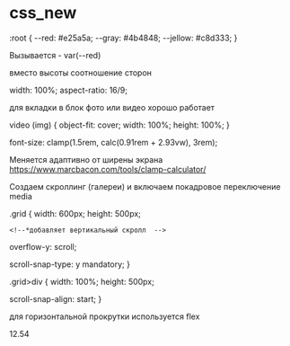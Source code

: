 # css_new

<!--? 1 ПЕРЕМЕННЫЕ -->

:root {
--red: #e25a5a;
--gray: #4b4848;
--jellow: #c8d333;
}

Вызывается - var(--red)

<!--? 2 ПРОПОРЦИИ -->

вместо высоты соотношение сторон

width: 100%;
aspect-ratio: 16/9;

для вкладки в блок фото или видео хорошо работает

video (img) {
object-fit: cover;
width: 100%;
height: 100%;
}

<!--? 3 ПРОПОРЦИОНАНЫЙ ШРИФТ -->

font-size: clamp(1.5rem, calc(0.91rem + 2.93vw), 3rem);

Меняется адаптивно от ширены экрана https://www.marcbacon.com/tools/clamp-calculator/

<!--? СКРОЛЫ -->

Создаем скроллинг (галереи) и включаем покадровое переключение media

.grid {
width: 600px;
height: 500px;

    <!--*добавляет вертикальный скролл  -->

overflow-y: scroll;

  <!--* "покадровое" переключение -->

scroll-snap-type: y mandatory;
}

.grid>div {
width: 100%;
height: 500px;

  <!--* "покадр" перек. - привязка к старту-->

scroll-snap-align: start;
}

для горизонтальной прокрутки используется flex

12.54
